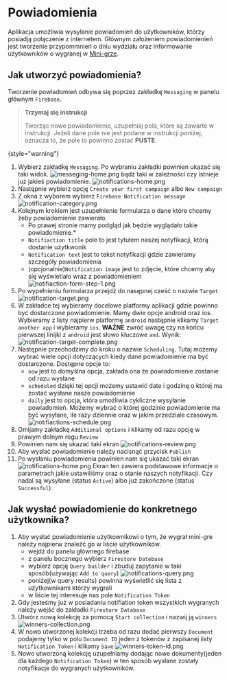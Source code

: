 # Powiadomienia

Aplikacja umożliwia wysyłanie powiadomień do użytkowników, którzy posiadją połączenie z internetem.
Głównym założeniem powiadomienień jest tworzenie przypommnień o dniu wydziału oraz informowanie użytkowników o wygranej
w [Mini-grze](o-aplikacji.md#mini-gra).

## Jak utworzyć powiadomienia?

Tworzenie powiadomień odbywa się poprzez zakładkę `Messaging` w panelu głównym `Firebase`.

> **Trzymaj się instrukcji**
>
> Tworząc nowe powiadomienie, uzupełniaj pola, które są zawarte w instrukcji. Jeżeli dane pole nie jest podane w 
> instrukcji poniżej, oznacza to, że pole to powinno zostać **PUSTE**.
>
{style="warning"}

1.  Wybierz zakładkę `Messaging`. Po wybraniu zakładki powinien ukazać się taki widok.
    ![messeging-home.png](messeging-home.png)
    bądź taki w zależności czy istnieje już jakieś powiadomienie.
    ![notifications-home.png](notifications-home.png)
2.  Następnie wybierz opcję `Create your first campaign` albo `New campaign`
3.  Z okna z wyborem wybierz `Firebase Notification message`
    ![notification-category.png](notification-category.png)
4. Kolejnym krokiem jest uzupełnienie formularza o dane które chcemy żeby powiadomienie zawierało.
    * Po prawej stronie mamy podgląd jak będzie wyglądało takie powiadomienie.*
    * `Notifiaction title` pole to jest tytułem naszej notyfikacji, którą dostanie użytkwonik
    * `Notification text` jest to tekst notyfikacji gdzie zawieramy szczegóły powiadomienia
    * (opcjonalnie)`Notification image` jest to zdjęcie, które chcemy aby się wyświetlało wraz z powiadomieniem
   ![notifiaction-form-step-1.png](notifiaction-form-step-1.png)
5. Po wypełnieniu formularza przejdź do nasępnej cześć o nazwie `Target`
    ![notification-target.png](notification-target.png)
6. W zakładce tej wybieramy docelowe platformy aplikacji gdzie powinno być dostarczone powiadomienie.
   Mamy dwie opcje android oraz ios. Wybieramy z listy najpierw platformę `android` następnie klikamy `Target another app`
   i wybieramy `ios`. **WAŻNE** zwróć uwagę czy na końcu pierwszej linijki z `android` jest słowo kluczowe `and`. Wynik:
   ![notification-target-complete.png](notification-target-complete.png)
7. Następnie przechodzimy do kroku o nazwie `Scheduling`. Tutaj możemy wybrać wiele opcji dotyczących kiedy dane powiadomienie 
   ma być dostarczone. Dostępne opcje to:
   * `now` jest to domyślna opcja, zakłada ona że powiadomienie zostanie od razu wysłane
   * `scheduled` dzięki tej opcji możemy ustawić date i godzinę o której ma zostać wysłane nasze powiadomienie
   * `daily` jest to opcja, która umożliwia cykliczne wysyłanie powiadomień. Możemy wybrać o której godzinie powiadomienie
      ma być wysyłane, ile razy dziennie oraz w jakim przedziale czasowym.
   ![notifiactions-schedule.png](notifiactions-schedule.png)
8. Omijamy zakładkę `Additional options` i klikamy od razu opcję w prawym dolnym rogu `Review`
9. Powinien nam się ukazać taki ekran ![notifications-review.png](notifications-review.png)
10. Aby wysłać powiadomienie należy nacisnąć przycisk `Publish`
11. Po wysłaniu powiadomienia powinien nam się ukazać taki ekran
    ![notifications-home.png](notifications-home.png)
    Ekran ten zawiera podstawowe informacje o parametrach jakie ustawiliśmy oraz o stanie naszych notyfikacji. Czy nadal 
    są wysyłane (status `Active`) albo już zakończone (status `Successful`).

## Jak wysłać powiadomienie do konkretnego użytkownika?

1. Aby wysłać powiadomienie użytkownikowi o tym, że wygrał mini-gre należy najpierw znaleźć go w liście użytkowników.
   * wejdź do panelu głównego firebase 
   * z panelu bocznego wybierz `Firestore Datebase` 
   * wybierz opcję `Query builder` i zbuduj zapytanie w taki sposób(używając `Add to query`)
   ![notifications-query.png](notifications-query.png)
   * poniżej(w query results) powinna wyświetlić się lista z użytkownikami którzy wygrali
   * w liście tej interesuje nas pole `Notification Token`
2. Gdy jesteśmy już w posiadaniu notifiation token wszystkich wygranych należy wejść do zakładki `Firestore Database`
3. Utwórz nową kolekcję za pomocą `Start collection` i nazwij ją `winners`
   ![winners-collection.png](winners-collection.png)
4. W nowo utworzonej kolekcji trzeba od razu dodać pierwszy `Document` podajemy tylko w polu `Document ID` jeden z tokenów
   z zapisanej listy `Notification Token` i klikamy `Save`
   ![winners-token-id.png](winners-token-id.png)
5. Nowo utworzoną kolekcję uzupełniamy dodając nowe dokumenty(jeden dla każdego `Notification Token`)
    w ten sposób wysłane zostały notyfikacje do wygranych użytkowników.